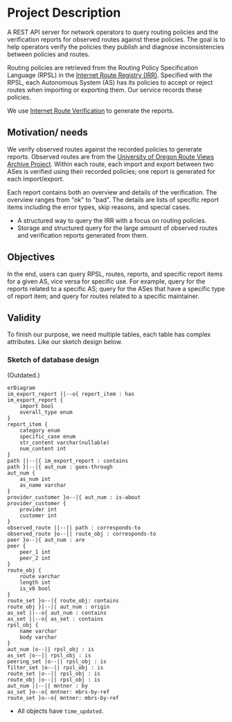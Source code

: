 # Project Description

A REST API server for network operators to query routing policies and the verification reports for observed routes against these policies. The goal is to help operators verify the policies they publish and diagnose inconsistencies between policies and routes.

Routing policies are retrieved from the Routing Policy Specification Language (RPSL) in the [Internet Route Registry (IRR)](https://www.irr.net/docs/list.html). Specified with the RPSL, each Autonomous System (AS) has its policies to accept or reject routes when importing or exporting them. Our service records these policies.

We use [Internet Route Verification](https://github.com/SichangHe/internet_route_verification) to generate the reports.

## Motivation/ needs

We verify observed routes against the recorded policies to generate reports. Observed routes are from the [University of Oregon Route Views Archive Project](https://archive.routeviews.org/). Within each route, each import and export between two ASes is verified using their recorded policies; one report is generated for each import/export.

Each report contains both an overview and details of the verification. The overview ranges from "ok" to "bad". The details are lists of specific report items including the error types, skip reasons, and special cases.

- A structured way to query the IRR with a focus on routing policies.
- Storage and structured query for the large amount of observed routes and verification reports generated from them.

## Objectives

In the end, users can query RPSL, routes, reports, and specific report items for a given AS, vice versa for specific use. For example, query for the reports related to a specific AS; query for the ASes that have a specific type of report item; and query for routes related to a specific maintainer.

## Validity

To finish our purpose, we need multiple tables, each table has complex attributes. Like our sketch design below.

### Sketch of database design

(Outdated.)

```mermaid
erDiagram
im_export_report ||--o{ report_item : has
im_export_report {
    import bool
    overall_type enum
}
report_item {
    category enum
    specific_case enum
    str_content varchar(nullable)
    num_content int
}
path ||--|{ im_export_report : contains
path }|--|{ aut_num : goes-through
aut_num {
    as_num int
    as_name varchar
}
provider_customer }o--|{ aut_num : is-about
provider_customer {
    provider int
    customer int
}
observed_route ||--|| path : corresponds-to
observed_route }o--|| route_obj : corresponds-to
peer }o--|{ aut_num : are
peer {
    peer_1 int
    peer_2 int
}
route_obj {
    route varchar
    length int
    is_v6 bool
}
route_set }o--|{ route_obj: contains
route_obj }|--|| aut_num : origin
as_set ||--o{ aut_num : contains
as_set ||--o{ as_set : contains
rpsl_obj {
    name varchar
    body varchar
}
aut_num |o--|| rpsl_obj : is
as_set |o--|| rpsl_obj : is
peering_set |o--|| rpsl_obj : is
filter_set |o--|| rpsl_obj : is
route_set |o--|| rpsl_obj : is
route_obj |o--|| rpsl_obj : is
aut_num ||--|| mntner : by
as_set }o--o{ mntner: mbrs-by-ref
route_set }o--o{ mntner: mbrs-by-ref
```

- All objects have `time_updated`.
